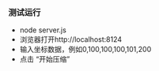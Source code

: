 ### 测试运行

- node server.js
- 浏览器打开http://localhost:8124  
- 输入坐标数据，例如0,100,100,100,101,200
- 点击 “开始压缩”

